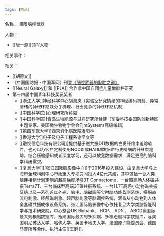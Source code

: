 ```yaml
---
tags: [物品]
---
```


名称：
超限脑控武器

人物：
- [[唐一源]]领军人物

相关事件：

相关：
- [[胡德文]]
- 《中国国防报 - 中国军网》刊登[《脑控武器的制胜之道》](http://www.81.cn/gfbmap/content/2019-01/15/content_225285.htm)
- [[Neural Galaxy]] 和 [[PLA]] 合作拿中国自闭症儿童做脑控研究
- 第十四届中国青年科技奖获奖者
	- [[浙江大学]]神经科学中心胡海岚（实验室研究情绪的神经编码机制、异常情绪的神经环路及分子机理、社会竞争的神经环路机制）
	- [[中国科学院]]心理研究所蒋毅
	- [[中国科学院]]青岛生物能源与过程研究所徐健（军委科技委国防创新特区主题专家、美国微生物物学会会刊mSystems高级编辑）
	- [[第四军医大学]]西京消化病医院潘阳林
	- [[香港大学]]电子及电子工程系谢坚文等
	- [[融视信息科技有限公司]]提供基于磁共振DTI数据的白质纤维束追踪软件，也可以为客户定制使用NODDI或HARDI数据进行更精细的纤维束追踪。结合压缩感知或者深度学习，还可以放宽数据需求，满足更高的脑科学科研需求。
	- [[复旦大学]][[张江国际脑影像中心]]于2016年投入建设，由复旦大学与上海市全球科创中心市级重大专项共同投入4亿元共建，其中包括一台人类脑连接组计划定制的超高梯度场强3T Connectome、一台超高场人体磁共振Terra7T、三台临床型高端3T磁共振系统、一台11.7T高场小动物磁共振系统以及一系列近红外光、脑电、脑磁图等实时脑功能监测系统，搭配直流电刺激、经颅磁刺激、超声脑刺激等脑调控系统，涵盖从小动物到人体全套磁共振成像设备系统。张江国际脑影像中心依托复旦大学类脑智能科学与技术研究院，中心整合UK Biobank、 HCP、 ADNI、 ABCD等国际最大规模脑数据库，搭建国际最大的多疾病、多模态脑科学数据库，与美国明尼苏达大学、哈佛大学、英国卡地夫大学、法国原子能委员会、德国马普所等合作。执行主任[[王鹤]]。
